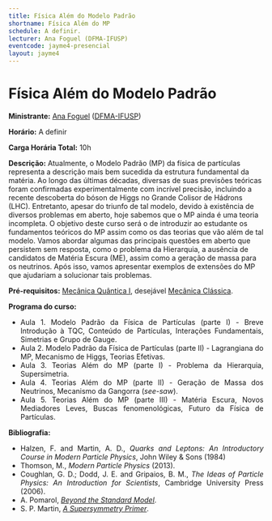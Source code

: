 ```yaml
---
title: Física Além do Modelo Padrão
shortname: Física Além do MP
schedule: A definir.
lecturer: Ana Foguel (DFMA-IFUSP)
eventcode: jayme4-presencial
layout: jayme4
---
```


# Física Além do Modelo Padrão

**Ministrante:** [Ana Foguel](http://lattes.cnpq.br/6081148732571829) ([DFMA-IFUSP](http://portal.if.usp.br/fma/pt-br/in%C3%ADcio-departamento-de-f%C3%ADsica-matem%C3%A1tica))

**Horário:** A definir

**Carga Horária Total:** 10h

**Descrição:** Atualmente, o Modelo Padrão (MP) da física de partículas representa a descrição mais bem sucedida da
estrutura fundamental da matéria. Ao longo das últimas décadas, diversas de suas previsões teóricas
foram confirmadas experimentalmente com incrível precisão, incluindo a recente descoberta do bóson
de Higgs no Grande Colisor de Hádrons (LHC). Entretanto, apesar do triunfo de tal modelo, devido à
existência de diversos problemas em aberto, hoje sabemos que o MP ainda é uma teoria incompleta. O
objetivo deste curso será o de introduzir ao estudante os fundamentos teóricos do MP assim como os
das teorias que vão além de tal modelo. Vamos abordar algumas das principais questões em aberto que
persistem sem resposta, como o problema da Hierarquia, a ausência de candidatos de Matéria Escura
(ME), assim como a geração de massa para os neutrinos. Após isso, vamos apresentar exemplos de
extensões do MP que ajudariam a solucionar tais problemas.

**Pré-requisitos:** [Mecânica Quântica I](https://uspdigital.usp.br/jupiterweb/obterDisciplina?sgldis=4300403&verdis=1), desejável [Mecânica Clássica](https://uspdigital.usp.br/jupiterweb/obterDisciplina?nomdis=&sgldis=4302305).

**Programa do curso:**

<div style="text-align: justify">
 <ul>
  <li>Aula 1. Modelo Padrão da Física de Partículas (parte I) -
Breve Introdução à TQC, Conteúdo de Partículas, Interações Fundamentais, Simetrias e Grupo de
Gauge.</li>
  <li>Aula 2. Modelo Padrão da Física de Partículas (parte II) -
Lagrangiana do MP, Mecanismo de Higgs, Teorias Efetivas.</li>
  <li>Aula 3. Teorias Além do MP (parte I) - Problema da Hierarquia, Supersimetria. </li>
  <li>Aula 4. Teorias Além do MP (parte II) - Geração de Massa dos Neutrinos, Mecanismo da Gangorra (<i>see-saw</i>). </li>
  <li>Aula 5. Teorias Além do MP (parte III) - Matéria Escura, Novos Mediadores Leves, Buscas fenomenológicas, Futuro da Física de Partículas. </li>
 </ul>
</div>

**Bibliografia:**

<div style="text-align: justify">
 <ul>
  <li> Halzen, F. and Martin, A. D., <i>Quarks and Leptons: An Introductory Course in Modern
Particle Physics</i>, John Wiley & Sons (1984) </li>
  <li>  Thomson, M., <i>Modern Particle Physics</i> (2013). </li>
   <li> Coughlan, G. D.; Dodd, J. E. and Gripaios, B. M., <i>The Ideas of Particle Physics: An Introduction for Scientists</i>, Cambridge University Press (2006).</li>
   <li>A. Pomarol, <a href="https://arxiv.org/abs/1202.1391"><i>Beyond the Standard Model</i></a>.</li>
    <li> S. P. Martin, <a href="https://arxiv.org/abs/hep-ph/9709356"><i>A Supersymmetry Primer</i></a>.</li>
 </ul>
</div>

